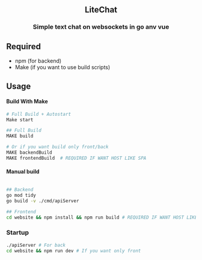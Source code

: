 

<h2 align="center">LiteChat</h3>


<h3 align="center">

Simple text chat on websockets in go anv vue

</h3>

## Required
- npm (for backend)
- Make (if you want to use build scripts)

##  Usage

#### Build With Make

``` bash
# Full Build + Autostart
Make start 

## Full Build
MAKE build 

# Or if you want build only front/back
MAKE backendBuild
MAKE frontendBuild  # REQUIRED IF WANT HOST LIKE SPA
```
#### Manual build

``` bash

## Backend
go mod tidy
go build -v ./cmd/apiServer

## Frontend
cd website && npm install && npm run build # REQUIRED IF WANT HOST LIKE SPA
```


### Startup
``` bash
./apiServer # For back
cd website && npm run dev # If you want only front
```
